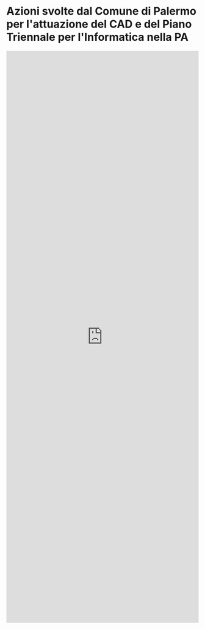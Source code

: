 # Azioni svolte dal Comune di Palermo per l'attuazione del CAD e del Piano Triennale per l'Informatica nella PA

<iframe width="100%" height="1500px" frameBorder="0" src="https://docs.google.com/document/d/e/2PACX-1vRtzNeGRay4oLUd_kB3agGKhMAugAjG9ke-T5oQ2zW4M0054oqjl73nNz03HjHT3T7dXf9vd8c6IQwy/pub?embedded=true"></iframe>
